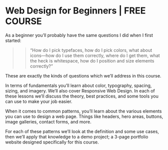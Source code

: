 # Web Design for Beginners | FREE COURSE

As a beginner you’ll probably have the same questions I did when I first started:

> > “How do I pick typefaces, how do I pick colors, what about icons—how do I use them correctly, where do I get them, what the heck is whitespace, how do I position and size elements correctly?”

These are exactly the kinds of questions which we’ll address in this course. 

In terms of fundamentals you’ll learn about color, typography, spacing, sizing, and imagery. We’ll also cover Responsive Web Design. In each of these lessons we’ll discuss the theory, best practices, and some tools you can use to make your job easier.

When it comes to common patterns, you’ll learn about the various elements you can use to design a web page. Things like headers, hero areas, buttons, image galleries, contact forms, and more.

For each of these patterns we’ll look at the definition and some use cases, then we’ll apply that knowledge to a demo project; a 3-page portfolio website designed specifically for this course.
